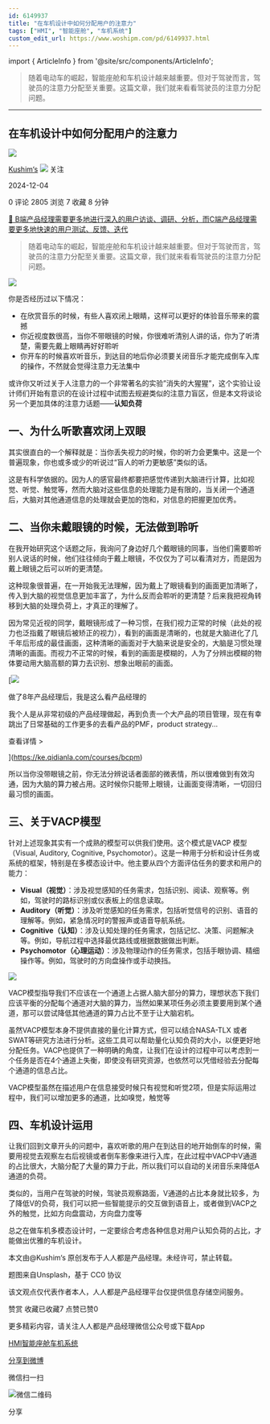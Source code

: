 ```yaml
---
id: 6149937
title: "在车机设计中如何分配用户的注意力"
tags: ["HMI", "智能座舱", "车机系统"]
custom_edit_url: https://www.woshipm.com/pd/6149937.html
---
```

import { ArticleInfo } from '@site/src/components/ArticleInfo';

<ArticleInfo
    author="Kushim‘s"
    authorLink="https://www.woshipm.com/u/114523"
    published="2024-12-04"
    views={2805}
    comments={0}
    collects={7}
/>

> 随着电动车的崛起，智能座舱和车机设计越来越重要。但对于驾驶而言，驾驶员的注意力分配至关重要。这篇文章，我们就来看看驾驶员的注意力分配问题。

---

## 在车机设计中如何分配用户的注意力

[![](https://static.woshipm.com/ttw_avatar_20240720154449_8000.jpg?imageView2/1/w/72/h/72/q/100)](https://www.woshipm.com/u/114523)

[Kushim‘s](https://www.woshipm.com/u/114523) ![](https://static.woshipm.com/tag/1101_1@2x.png) 关注

2024-12-04

0 评论 2805 浏览 7 收藏 8 分钟

[🔗 B端产品经理需要更多地进行深入的用户访谈、调研、分析，而C端产品经理需要更多地快速的用户测试、反馈、迭代](https://ke.qidianla.com/courses/bcpm)

> 随着电动车的崛起，智能座舱和车机设计越来越重要。但对于驾驶而言，驾驶员的注意力分配至关重要。这篇文章，我们就来看看驾驶员的注意力分配问题。

![](https://image.woshipm.com/2023/04/13/ae0853b2-d9de-11ed-8d63-00163e0b5ff3.jpg)

你是否经历过以下情况：

*   在欣赏音乐的时候，有些人喜欢闭上眼睛，这样可以更好的体验音乐带来的震撼
*   你近视度数很高，当你不带眼镜的时候，你很难听清别人讲的话，你为了听清楚，需要先戴上眼睛再好好聆听
*   你开车的时候喜欢听音乐，到达目的地后你必须要关闭音乐才能完成倒车入库的操作，不然就会觉得注意力无法集中

或许你又听过关于人注意力的一个非常著名的实验”消失的大猩猩”，这个实验让设计师们开始有意识的在设计过程中试图去规避类似的注意力盲区，但是本文将谈论另一个更加具体的注意力话题——**认知负荷**

## 一、为什么听歌喜欢闭上双眼

其实很直白的一个解释就是：当你丢失视力的时候，你的听力会更集中。这是一个普遍现象，你也或多或少的听说过“盲人的听力更敏感”类似的话。

这是有科学依据的。因为人的感官最终都要把感觉传递到大脑进行计算，比如视觉、听觉、触觉等，然而大脑对这些信息的处理能力是有限的，当关闭一个通道后，大脑对其他通道信息的处理就会更加的饱和，对信息的把握更加优秀。

## 二、当你未戴眼镜的时候，无法做到聆听

在我开始研究这个话题之际，我询问了身边好几个戴眼镜的同事，当他们需要聆听别人说话的时候，他们往往倾向于戴上眼镜，不仅仅为了可以看清对方，而是因为戴上眼镜之后可以听的更清楚。

这种现象很普遍，在一开始我无法理解，因为戴上了眼镜看到的画面更加清晰了，传入到大脑的视觉信息更加丰富了，为什么反而会聆听的更清楚？后来我把视角转移到大脑的处理负荷上，才真正的理解了。

因为常见近视的同学，戴眼镜形成了一种习惯，在我们视力正常的时候（此处的视力也泛指戴了眼镜后被矫正的视力），看到的画面是清晰的，也就是大脑进化了几千年后形成的最佳画面，这种清晰的画面对于大脑来说是安全的，大脑是习惯处理清晰的画面。而视力不正常的时候，看到的画面是模糊的，人为了分辨出模糊的物体要动用大脑高额的算力去识别、想象出眼前的画面。

[![](https://image.woshipm.com/2023/08/02/bf59b8ba-30e4-11ee-88e7-00163e0b5ff3.png)

做了8年产品经理后，我是这么看产品经理的

我个人是从非常初级的产品经理做起，再到负责一个大产品的项目管理，现在有幸跳出了日常基础的工作更多的去看产品的PMF，product strategy...

查看详情 >

](https://ke.qidianla.com/courses/bcpm)

所以当你没带眼镜之前，你无法分辨说话者面部的微表情，所以很难做到有效沟通，因为大脑的算力被占用。这时候你只能带上眼镜，让画面变得清晰，一切回归最习惯的画面。

## 三、关于VACP模型

针对上述现象其实有一个成熟的模型可以供我们使用。这个模式是VACP 模型（Visual, Auditory, Cognitive, Psychomotor）。这是一种用于分析和设计任务或系统的框架，特别是在多模态设计中。他主要从四个方面评估任务的要求和用户的能力：

*   **Visual（视觉）**：涉及视觉感知的任务需求，包括识别、阅读、观察等。例如，驾驶时的路标识别或仪表板上的信息读取。
*   **Auditory（听觉）**：涉及听觉感知的任务需求，包括听觉信号的识别、语音的理解等。例如，紧急情况时的警报声或语音导航系统。
*   **Cognitive（认知）**：涉及认知处理的任务需求，包括记忆、决策、问题解决等。例如，导航过程中选择最优路线或根据数据做出判断。
*   **Psychomotor（心理运动）**：涉及物理动作的任务需求，包括手眼协调、精细操作等。例如，驾驶时的方向盘操作或手动换挡。

![](https://image.woshipm.com/2024/12/04/75cedb9e-b1e9-11ef-96be-00163e0b5ff3.jpeg)

VACP模型指导我们不应该在一个通道上占据人脑大部分的算力，理想状态下我们应该平衡的分配每个通道对大脑的算力，当然如果某项任务必须主要要用到某个通道，那可以尝试降低其他通道的算力占比不至于让大脑宕机。

虽然VACP模型本身不提供直接的量化计算方式，但可以结合NASA-TLX 或者 SWAT等研究方法进行分析。这些工具可以帮助量化认知负荷的大小，以便更好地分配任务。VACP也提供了一种明确的角度，让我们在设计的过程中可以考虑到一个任务是否在4个通道上失衡，即使没有研究资源，也依然可以凭借经验去分配每个通道的信息占比。

VACP模型虽然在描述用户在信息接受时候只有视觉和听觉2项，但是实际运用过程中，我们可以增加更多的通道，比如嗅觉，触觉等

## 四、车机设计运用

让我们回到文章开头的问题中，喜欢听歌的用户在到达目的地开始倒车的时候，需要用视觉去观察左右后视镜或者倒车影像来进行入库，在此过程中VACP中V通道的占比很大，大脑分配了大量的算力于此，所以我们可以自动的关闭音乐来降低A通道的负荷。

类似的，当用户在驾驶的时候，驾驶员观察路面，V通道的占比本身就比较多，为了降低V的负荷，我们可以把一些智能提示的交互做到语音上，或者做到VACP之外的触觉，比如方向盘震动，方向盘力度等

总之在做车机多模态设计时，一定要综合考虑各种信息对用户认知负荷的占比，才能做出优雅的车机设计。

本文由@Kushim‘s 原创发布于人人都是产品经理。未经许可，禁止转载。

题图来自Unsplash，基于 CC0 协议

该文观点仅代表作者本人，人人都是产品经理平台仅提供信息存储空间服务。

赞赏 收藏已收藏7 点赞已赞0

更多精彩内容，请关注人人都是产品经理微信公众号或下载App

[HMI](https://www.woshipm.com/tag/hmi)[智能座舱](https://www.woshipm.com/tag/%e6%99%ba%e8%83%bd%e5%ba%a7%e8%88%b1)[车机系统](https://www.woshipm.com/tag/%e8%bd%a6%e6%9c%ba%e7%b3%bb%e7%bb%9f)

[分享到微博](https://service.weibo.com/share/share.php?appkey=2775287854&title=在车机设计中如何分配用户的注意力&url=https://www.woshipm.com/pd/6149937.html&pic=https://image.woshipm.com/2023/04/13/ae0853b2-d9de-11ed-8d63-00163e0b5ff3.jpg)

微信扫一扫

![微信二维码](https://api.pwmqr.com/qrcode/create/?url=https://www.woshipm.com/pd/6149937.html)

分享
